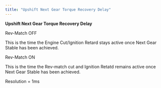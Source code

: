 ```yaml
---
title: "Upshift Next Gear Torque Recovery Delay"
---
```


**Upshift Next Gear Torque Recovery Delay**


Rev-Match OFF

This is the time the Engine Cut/Ignition Retard stays active once Next Gear Stable has been achieved.


Rev-Match ON

This is the time the Rev-match cut and Ignition Retatd remains active once Next Gear Stable has been achieved.


Resolution = 1ms
